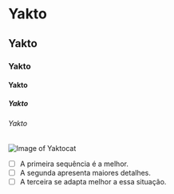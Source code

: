 # Yakto
## Yakto
### Yakto 
#### Yakto
##### Yakto
###### Yakto
![Image of Yaktocat](https://octodex.github.com/images/yaktocat.png)
- [ ] A primeira sequência é a melhor.
- [ ] A segunda apresenta maiores detalhes.
- [ ] A terceira se adapta melhor a essa situação.

